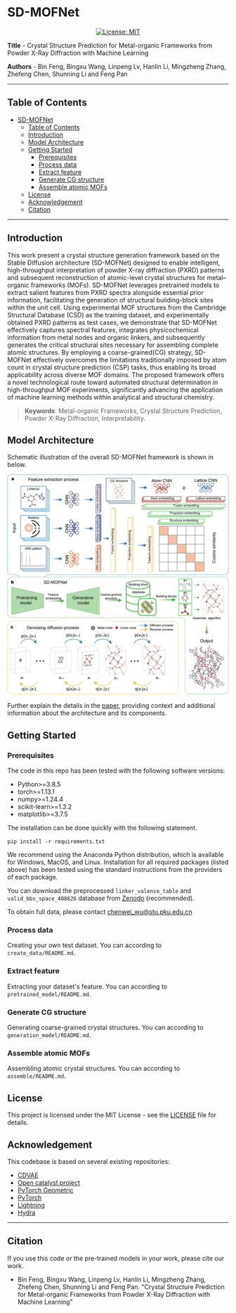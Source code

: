 # SD-MOFNet

<div align='center'>
 
<!-- [![preprint](https://img.shields.io/static/v1?label=arXiv&message=2310.12508&color=B31B1B)](https://www.google.com/) -->
[![License: MIT](https://img.shields.io/badge/License-MIT-yellow.svg)](https://opensource.org/licenses/MIT)

</div>

**Title** - Crystal Structure Prediction for Metal-organic Frameworks from Powder X-Ray Diffraction with Machine Learning

**Authors** - Bin Feng, Bingxu Wang, Linpeng Lv, Hanlin Li, Mingzheng Zhang, Zhefeng Chen, Shunning Li and Feng Pan

---

## Table of Contents

- [SD-MOFNet](#SD-MOFNet)
  - [Table of Contents](#table-of-contents)
  - [Introduction](#introduction)
  - [Model Architecture](#model-architecture)
  - [Getting Started](#getting-started)
    - [Prerequisites](#prerequisites)
    - [Process data](#process-data)
    - [Extract feature](#extract-feature)
    - [Generate CG structure](#generate-CG-structure)
    - [Assemble atomic MOFs](#assemble-atomic-MOFs)
  - [License](#license)
  - [Acknowledgement](#acknowledgement)
  - [Citation](#citation)

---

## Introduction
This work present a crystal structure generation framework based on the Stable Diffusion architecture (SD-MOFNet) designed to enable intelligent, high-throughput interpretation of powder X-ray diffraction (PXRD) patterns and subsequent reconstruction of atomic-level crystal structures for metal–organic frameworks (MOFs). SD-MOFNet leverages pretrained models to extract salient features from PXRD spectra alongside essential prior information, facilitating the generation of structural building-block sites within the unit cell. Using experimental MOF structures from the Cambridge Structural Database (CSD) as the training dataset, and experimentally obtained PXRD patterns as test cases, we demonstrate that SD-MOFNet effectively captures spectral features, integrates physicochemical information from metal nodes and organic linkers, and subsequently generates the critical structural sites necessary for assembling complete atomic structures. By employing a coarse-grained(CG) strategy, SD-MOFNet effectively overcomes the limitations traditionally imposed by atom count in crystal structure prediction (CSP) tasks, thus enabling its broad applicability across diverse MOF domains. The proposed framework offers a novel technological route toward automated structural determination in high-throughput MOF experiments, significantly advancing the application of machine learning methods within analytical and structural chemistry.

> **Keywords**: Metal-organic Frameworks, Crystal Structure Prediction, Powder X-Ray Diffraction, Interpretability.

## Model Architecture
Schematic illustration of the overall SD-MOFNet framework is shown in below.

![Model Architecture](fig/Architecture.png)

Further explain the details in the [paper](https://github.com/PKUsam2023/SD-MOFNet), providing context and additional information about the architecture and its components.

## Getting Started

### Prerequisites

The code in this repo has been tested with the following software versions:
- Python>=3.8.5
- torch>=1.13.1
- numpy>=1.24.4
- scikit-learn>=1.3.2
- matplotlib>=3.7.5

The installation can be done quickly with the following statement.
```
pip install -r requirements.txt
```
We recommend using the Anaconda Python distribution, which is available for Windows, MacOS, and Linux. Installation for all required packages (listed above) has been tested using the standard instructions from the providers of each package.

You can download the preprocessed `linker_valence_table` and `valid_bbs_space_408626` database from [Zenodo](https://zenodo.org/records/15745443) (recommended).

To obtain full data, please contact chenwei_wu@stu.pku.edu.cn 

### Process data

Creating your own test dataset. You can according to `create_data/README.md`.

### Extract feature

Extracting your dataset's feature. You can according to `pretrained_model/README.md`.

### Generate CG structure

Generating coarse-grained crystal structures. You can according to `generation_model/README.md`.

### Assemble atomic MOFs

Assembling atomic crystal structures. You can according to `assemble/README.md`.

## License

This project is licensed under the MIT License - see the [LICENSE](LICENSE) file for details.

## Acknowledgement

This codebase is based on several existing repositories:

- [CDVAE](https://github.com/txie-93/cdvae)
- [Open catalyst project](https://github.com/Open-Catalyst-Project/ocp)
- [PyTorch Geometric](https://github.com/pyg-team/pytorch_geometric)
- [PyTorch](https://github.com/pytorch/pytorch)
- [Lightning](https://github.com/Lightning-AI/pytorch-lightning/)
- [Hydra](https://github.com/facebookresearch/hydra)


---

## Citation

If you use this code or the pre-trained models in your work, please cite our work. 
- Bin Feng, Bingxu Wang, Linpeng Lv, Hanlin Li, Mingzheng Zhang, Zhefeng Chen, Shunning Li and Feng Pan. "Crystal Structure Prediction for Metal-organic Frameworks from Powder X-Ray Diffraction with Machine Learning"